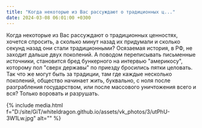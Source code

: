 ```yaml
---
title: "Когда некоторые из Вас рассуждают о традиционных ц..."
date: 2024-03-08 06:01:00 +0300
---
```


Когда некоторые из Вас рассуждают о традиционных ценностях, хочется спросить, а сколько минут назад их придумали и сколько секунд назад они стали традиционными?
Осязаемая история, в РФ, не заходит дальше двух поколений. А поводом переписывать письменные источники, становится бред бункерного на интервью "америкосу", которому пол "сверх державы" по приезду бросились пятки целовать.
Так что же могут быть за традиции, там где каждые несколько поколений, общество начинает жить, буквально, с ноля после разграбления государством, или после массового уничтожения всего и вся?
Только воровать и разрушать.

{% include media.html f="D:/site/GiT/whiteldragon.github.io/assets/vk_photos/3/utPhU-3W1Lw.jpg" alt="" %}
